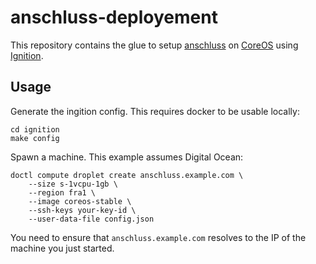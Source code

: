 # anschluss-deployement

This repository contains the glue to setup [anschluss](https://github.com/westnetz/anschluss) on
[CoreOS](https://coreos.com/) using [Ignition](https://coreos.com/ignition/docs/latest/).

## Usage

Generate the ingition config. This requires docker to be usable locally:

```
cd ignition
make config
```

Spawn a machine. This example assumes Digital Ocean:

```
doctl compute droplet create anschluss.example.com \
    --size s-1vcpu-1gb \
    --region fra1 \
    --image coreos-stable \
    --ssh-keys your-key-id \
    --user-data-file config.json
```

You need to ensure that `anschluss.example.com` resolves to the IP of the machine
you just started.
